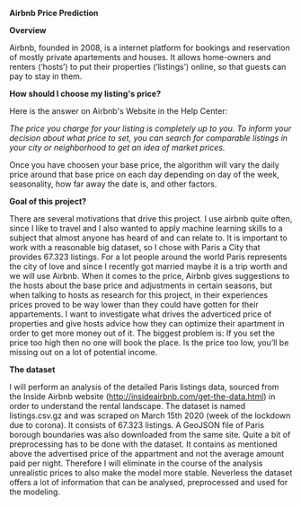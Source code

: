 **Airbnb Price Prediction**

**Overview**

Airbnb, founded in 2008, is a internet platform for bookings and reservation of mostly private apartements and houses. It allows home-owners and renters (‘hosts’) to put their properties (‘listings’) online, so that guests can pay to stay in them. 

**How should I choose my listing's price?**

Here is the answer on Airbnb's Website in the Help Center:

*The price you charge for your listing is completely up to you. To inform your decision about what price to set, you can search for comparable listings in your city or neighborhood to get an idea of market prices.*

Once you have choosen your base price, the algorithm will vary the daily price around that base price on each day depending on day of the week, seasonality, how far away the date is, and other factors.

**Goal of this project?**

There are several motivations that drive this project. I use airbnb quite often, since I like to travel and I also wanted to apply machine learning skills to a subject that almost anyone has heard of and can relate to. 
It is important to work with a reasonable big dataset, so I chose with Paris a City that provides 67.323 listings.
For a lot people around the world Paris represents the city of love and since I recently got married maybe it is a trip worth and we will use Airbnb. 
When it comes to the price, Airbnb gives suggestions to the hosts about the base price and adjustments in certain seasons, but when talking to hosts as research for this project, in their experiences prices proved to be way lower than they could have gotten for their appartements. I want to investigate what drives the adverticed price of properties and give hosts advice how they can optimize their apartment in order to get more money out of it. The biggest problem is: If you set the price too high then no one will book the place. Is the price too low, you’ll be missing out on a lot of potential income.

**The dataset**

I will perform an analysis of the detailed Paris listings data, sourced from the Inside Airbnb website (http://insideairbnb.com/get-the-data.html) in order to understand the rental landscape. The dataset is named listings.csv.gz and was scraped on March 15th 2020 (week of the lockdown due to corona). It consists of 67.323 listings. A GeoJSON file of Paris borough boundaries was also downloaded from the same site. Quite a bit of preprocessing has to be done with the dataset. It contains as mentioned above the advertised price of the appartment and not the average amount paid per night. Therefore I will eliminate in the course of the analysis unrealistic prices to also make the model more stable. Neverless the dataset offers a lot of information that can be analysed, preprocessed and used for the modeling.
